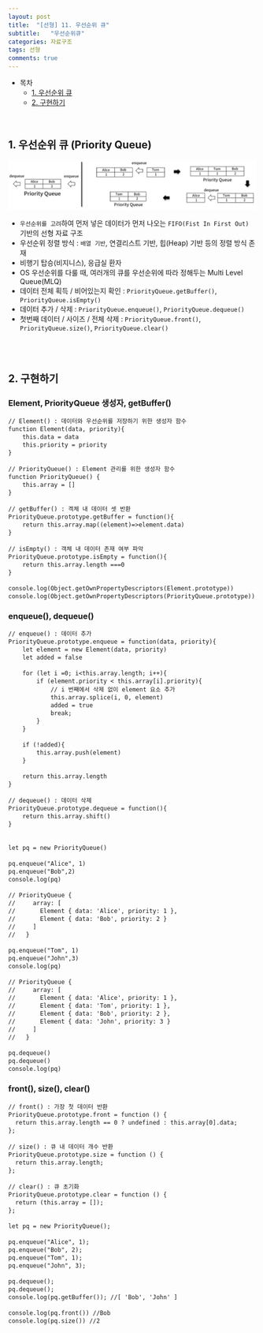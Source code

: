 ```yaml
---
layout: post
title:  "[선형] 11. 우선순위 큐"
subtitle:   "우선순위큐"
categories: 자료구조
tags: 선형
comments: true
---
```


- 목차
  - [1. 우선순위 큐](#)
  - [2. 구현하기](#)

<br>

## 1. 우선순위 큐 (Priority Queue)

![우선순위큐](/assets/img/study/우선순위큐.png)<br>


- `우선순위를 고려`하여 먼저 넣은 데이터가 먼저 나오는 `FIFO(Fist In First Out)` 기반의 선형 자료 구조
- 우선순위 정렬 방식 : `배열 기반`, 연결리스트 기반, 힙(Heap) 기반 등의 정렬 방식 존재
- 비행기 탑승(비지니스), 응급실 환자
- OS 우선순위를 다룰 때, 여러개의 큐를 우선순위에 따라 정해두는 Multi Level Queue(MLQ)
- 데이터 전체 획득 / 비어있는지 확인 : `PriorityQueue.getBuffer()`, `PriorityQueue.isEmpty()`
- 데이터 추가 / 삭제 : `PriorityQueue.enqueue()`, `PriorityQueue.dequeue()`
- 첫번째 데이터 / 사이즈 / 전체 삭제 : `PriorityQueue.front()`, `PriorityQueue.size()`, `PriorityQueue.clear()`

<br><br>

## 2. 구현하기

### Element, PriorityQueue 생성자, getBuffer()

````
// Element() : 데이터와 우선순위를 저장하기 위한 생성자 함수
function Element(data, priority){
    this.data = data
    this.priority = priority
}

// PriorityQueue() : Element 관리를 위한 생성자 함수
function PriorityQueue() {
    this.array = []
}

// getBuffer() : 겍체 내 데이터 셋 반환
PriorityQueue.prototype.getBuffer = function(){
    return this.array.map((element)=>element.data)
}

// isEmpty() : 객체 내 데이터 존재 여부 파악
PriorityQueue.prototype.isEmpty = function(){
    return this.array.length ===0
}

console.log(Object.getOwnPropertyDescriptors(Element.prototype))
console.log(Object.getOwnPropertyDescriptors(PriorityQueue.prototype))
````

### enqueue(), dequeue()

````
// enqueue() : 데이터 추가
PriorityQueue.prototype.enqueue = function(data, priority){
    let element = new Element(data, priority)
    let added = false

    for (let i =0; i<this.array.length; i++){
        if (element.priority < this.array[i].priority){
            // i 번째에서 삭제 없이 element 요소 추가
            this.array.splice(i, 0, element)
            added = true
            break;
        }
    }

    if (!added){
        this.array.push(element)
    }

    return this.array.length
}

// dequeue() : 데이터 삭제
PriorityQueue.prototype.dequeue = function(){
    return this.array.shift()
}


let pq = new PriorityQueue()

pq.enqueue("Alice", 1)
pq.enqueue("Bob",2)
console.log(pq)

// PriorityQueue {
//     array: [
//       Element { data: 'Alice', priority: 1 },
//       Element { data: 'Bob', priority: 2 }
//     ]
//   }

pq.enqueue("Tom", 1)
pq.enqueue("John",3)
console.log(pq)

// PriorityQueue {
//     array: [
//       Element { data: 'Alice', priority: 1 },
//       Element { data: 'Tom', priority: 1 },
//       Element { data: 'Bob', priority: 2 },
//       Element { data: 'John', priority: 3 }
//     ]
//   }

pq.dequeue()
pq.dequeue()
console.log(pq)
````

### front(), size(), clear()

````
// front() : 가장 첫 데이터 반환
PriorityQueue.prototype.front = function () {
  return this.array.length == 0 ? undefined : this.array[0].data;
};

// size() : 큐 내 데이터 개수 반환
PriorityQueue.prototype.size = function () {
  return this.array.length;
};

// clear() : 큐 초기화
PriorityQueue.prototype.clear = function () {
  return (this.array = []);
};

let pq = new PriorityQueue();

pq.enqueue("Alice", 1);
pq.enqueue("Bob", 2);
pq.enqueue("Tom", 1);
pq.enqueue("John", 3);

pq.dequeue();
pq.dequeue();
console.log(pq.getBuffer()); //[ 'Bob', 'John' ]

console.log(pq.front()) //Bob
console.log(pq.size()) //2

````

